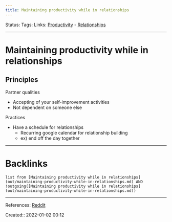 ```yaml
---
title: Maintaining productivity while in relationships
---
```

Status: 
Tags: 
Links: [Productivity](out/productivity.md) - [Relationships](out/relationships.md)
___
# Maintaining productivity while in relationships
## Principles
Partner qualities
- Accepting of your self-improvement activities
- Not dependent on someone else

Practices
- Have a schedule for relationships
	- Recurring google calendar for relationship building
	- ex) end off the day together
___
# Backlinks
```dataview
list from [Maintaining productivity while in relationships](out/maintaining-productivity-while-in-relationships.md) AND !outgoing([Maintaining productivity while in relationships](out/maintaining-productivity-while-in-relationships.md))
```
___
References: [Reddit](https://www.reddit.com/r/productivity/comments/rpwgyn/being_productive_in_a_relationship/)

Created:: 2022-01-02 00:12
